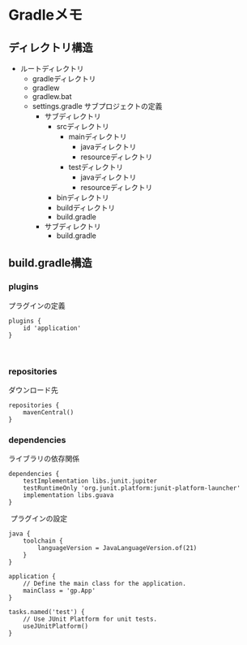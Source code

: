 # Gradleメモ

## ディレクトリ構造
- ルートディレクトリ
    - gradleディレクトリ
    - gradlew
    - gradlew.bat
    - settings.gradle
    サブプロジェクトの定義
        - サブディレクトリ
            - srcディレクトリ
                - mainディレクトリ
                    - javaディレクトリ
                    - resourceディレクトリ
                - testディレクトリ
                    - javaディレクトリ
                    - resourceディレクトリ
            - binディレクトリ
            - buildディレクトリ
            - build.gradle
        - サブディレクトリ
            - build.gradle


## build.gradle構造
### plugins
プラグインの定義
```
plugins {
    id 'application'
}
```
​
### repositories
ダウンロード先
```
repositories {
    mavenCentral()
}
```

### dependencies
ライブラリの依存関係
```
dependencies {
    testImplementation libs.junit.jupiter
    testRuntimeOnly 'org.junit.platform:junit-platform-launcher'
    implementation libs.guava
}
```

​
プラグインの設定
```
java {
    toolchain {
        languageVersion = JavaLanguageVersion.of(21)
    }
}

application {
    // Define the main class for the application.
    mainClass = 'gp.App'
}
```

```
tasks.named('test') {
    // Use JUnit Platform for unit tests.
    useJUnitPlatform()
}
```

​
